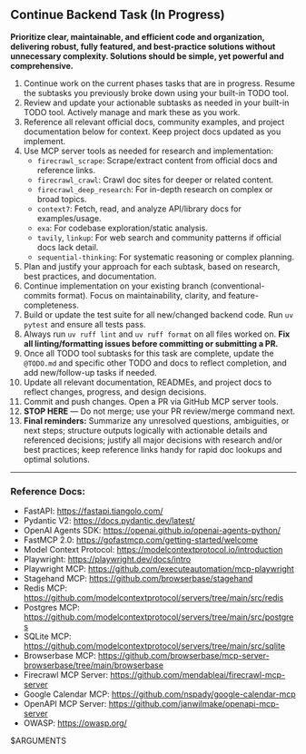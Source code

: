 ## Continue Backend Task (In Progress)

**Prioritize clear, maintainable, and efficient code and organization, delivering robust, fully featured, and best-practice solutions without unnecessary complexity. Solutions should be simple, yet powerful and comprehensive.**

1. Continue work on the current phases tasks that are in progress. Resume the subtasks you previously broke down using your built-in TODO tool.
2. Review and update your actionable subtasks as needed in your built-in TODO tool. Actively manage and mark these as you work.
3. Reference all relevant official docs, community examples, and project documentation below for context. Keep project docs updated as you implement.
4. Use MCP server tools as needed for research and implementation:
   - `firecrawl_scrape`: Scrape/extract content from official docs and reference links.
   - `firecrawl_crawl`: Crawl doc sites for deeper or related content.
   - `firecrawl_deep_research`: For in-depth research on complex or broad topics.
   - `context7`: Fetch, read, and analyze API/library docs for examples/usage.
   - `exa`: For codebase exploration/static analysis.
   - `tavily`, `linkup`: For web search and community patterns if official docs lack detail.
   - `sequential-thinking`: For systematic reasoning or complex planning.
5. Plan and justify your approach for each subtask, based on research, best practices, and documentation.
6. Continue implementation on your existing branch (conventional-commits format). Focus on maintainability, clarity, and feature-completeness.
7. Build or update the test suite for all new/changed backend code. Run `uv pytest` and ensure all tests pass.
8. Always run `uv ruff lint` and `uv ruff format` on all files worked on. **Fix all linting/formatting issues before committing or submitting a PR.**
9. Once all TODO tool subtasks for this task are complete, update the `@TODO.md` and specific other TODO and docs to reflect completion, and add new/follow-up tasks if needed.
10. Update all relevant documentation, READMEs, and project docs to reflect changes, progress, and design decisions.
11. Commit and push changes. Open a PR via GitHub MCP server tools.
12. **STOP HERE** — Do not merge; use your PR review/merge command next.
13. **Final reminders:** Summarize any unresolved questions, ambiguities, or next steps; structure outputs logically with actionable details and referenced decisions; justify all major decisions with research and/or best practices; keep reference links handy for rapid doc lookups and optimal solutions.

---
### Reference Docs:
- FastAPI: https://fastapi.tiangolo.com/
- Pydantic V2: https://docs.pydantic.dev/latest/
- OpenAI Agents SDK: https://openai.github.io/openai-agents-python/
- FastMCP 2.0: https://gofastmcp.com/getting-started/welcome
- Model Context Protocol: https://modelcontextprotocol.io/introduction
- Playwright: https://playwright.dev/docs/intro
- Playwright MCP: https://github.com/executeautomation/mcp-playwright
- Stagehand MCP: https://github.com/browserbase/stagehand
- Redis MCP: https://github.com/modelcontextprotocol/servers/tree/main/src/redis
- Postgres MCP: https://github.com/modelcontextprotocol/servers/tree/main/src/postgres
- SQLite MCP: https://github.com/modelcontextprotocol/servers/tree/main/src/sqlite
- Browserbase MCP: https://github.com/browserbase/mcp-server-browserbase/tree/main/browserbase
- Firecrawl MCP Server: https://github.com/mendableai/firecrawl-mcp-server
- Google Calendar MCP: https://github.com/nspady/google-calendar-mcp
- OpenAPI MCP Server: https://github.com/janwilmake/openapi-mcp-server
- OWASP: https://owasp.org/

$ARGUMENTS
